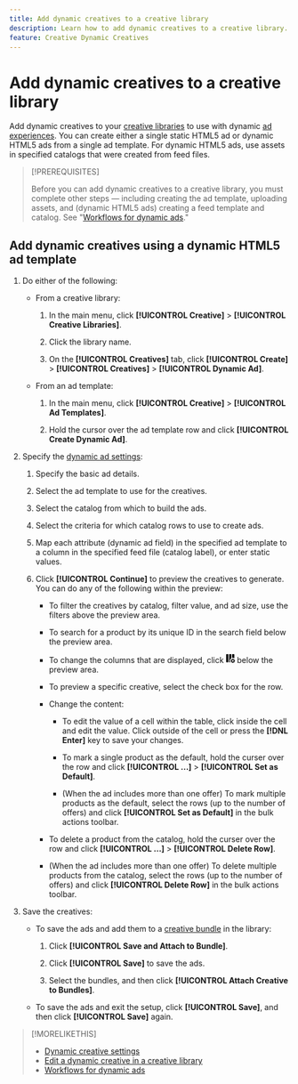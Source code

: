 ```yaml
---
title: Add dynamic creatives to a creative library
description: Learn how to add dynamic creatives to a creative library.
feature: Creative Dynamic Creatives
---
```

# Add dynamic creatives to a creative library

Add dynamic creatives to your [creative libraries](creative-library-manage.md) to use with dynamic [ad experiences](/help/creative/experiences/experience-about.md). You can create either a single static HTML5 ad or dynamic HTML5 ads from a single ad template. For dynamic HTML5 ads, use assets in specified catalogs that were created from feed files.

>[!PREREQUISITES]
>
>Before you can add dynamic creatives to a creative library, you must complete other steps &mdash; including creating the ad template, uploading assets, and (dynamic HTML5 ads) creating a feed template and catalog. See "[Workflows for dynamic ads](/help/creative/introduction/workflow-dynamic-ads.md)."

<!-- This does't work for me 9/24 -- I still have to select a catalog:

## Add dynamic creatives using a static HTML5 ad template

1. In the main menu, click **[!UICONTROL Creative]** > **[!UICONTROL Creative Libraries]**.

1. Click the library name.

1. On the **[!UICONTROL Creatives]** tab, click **[!UICONTROL Create]** > **[!UICONTROL Creatives]** > **[!UICONTROL Dynamic Ad]**.

1. Specify the [dynamic ad settings](/help/creative/creative-libraries/creative-settings-dynamic.md#dynamic-ad-settings-static-html5):

   1. On the [!UICONTROL Basic Details] tab, specify the ad details and the clickURL.

   1. Click **[!UICONTROL Process]**.

   1. On the [!UICONTROL Attributes Details] tab, specify the dynamic ad attributes.

1. Click **[!UICONTROL Save]**.

-->

## Add dynamic creatives using a dynamic HTML5 ad template

1. Do either of the following:

   * From a creative library:

     1. In the main menu, click **[!UICONTROL Creative]** > **[!UICONTROL Creative Libraries]**.
     
     1. Click the library name.
     
     1. On the **[!UICONTROL Creatives]** tab, click **[!UICONTROL Create]** > **[!UICONTROL Creatives]** > **[!UICONTROL Dynamic Ad]**.

   * From an ad template:

     1. In the main menu, click **[!UICONTROL Creative]** > **[!UICONTROL Ad Templates]**.
     
     1. Hold the cursor over the ad template row and click **[!UICONTROL Create Dynamic Ad]**.

1. Specify the [dynamic ad settings](/help/creative/creative-libraries/creative-settings-dynamic.md):

   1. Specify the basic ad details.
   
   1. Select the ad template to use for the creatives.
   
   1. Select the catalog from which to build the ads.

   1. Select the criteria for which catalog rows to use to create ads.
   
   1. Map each attribute (dynamic ad field) in the specified ad template to a column in the specified feed file (catalog label), or enter static values.

   1. Click **[!UICONTROL Continue]** to preview the creatives to generate. You can do any of the following within the preview:

      * To filter the creatives by catalog, filter value<!-- explain more-->, and ad size, use the filters above the preview area.
      
      * To search for a product by its unique ID in the search field below the preview area.
      
      * To change the columns that are displayed, click ![Column Filter](/help/creative/assets/custom-columns.png "Column Filter") below the preview area.

      * To preview a specific creative, select the check box for the row.

      * Change the content:
      
        * To edit the value of a cell within the table, click inside the cell and edit the value. Click outside of the cell or press the **[!DNL Enter]** key to save your changes.

        * To mark a single product as the default<!--Explain what this means. -->, hold the curser over the row and click **[!UICONTROL ...]** > **[!UICONTROL Set as Default]**.
        
        * (When the ad includes more than one offer) To mark multiple products as the default, select the rows (up to the number of offers) and click **[!UICONTROL Set as Default]** in the bulk actions toolbar.

      * To delete a product from the catalog, hold the curser over the row and click **[!UICONTROL ...]** > **[!UICONTROL Delete Row]**.
      
      * (When the ad includes more than one offer) To delete multiple products from the catalog, select the rows (up to the number of offers) and click **[!UICONTROL Delete Row]** in the bulk actions toolbar.

1. Save the creatives:

   * To save the ads and add them to a [creative bundle](/help/creative/creative-libraries/bundle-manage.md) in the library:
   
     1. Click **[!UICONTROL Save and Attach to Bundle]**.

     1. Click **[!UICONTROL Save]** to save the ads.

     1. Select the bundles, and then click **[!UICONTROL Attach Creative to Bundles]**.

   * To save the ads and exit the setup, click **[!UICONTROL Save]**, and then click **[!UICONTROL Save]** again.

>[!MORELIKETHIS]
>
>* [Dynamic creative settings](creative-settings-dynamic.md)
>* [Edit a dynamic creative in a creative library](creative-edit-dynamic.md)
>* [Workflows for dynamic ads](/help/creative/introduction/workflow-dynamic-ads.md)
